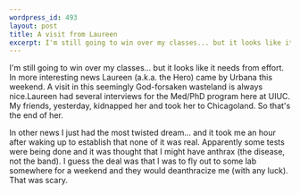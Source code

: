 ```yaml
--- 
wordpress_id: 493
layout: post
title: A visit from Laureen
excerpt: I'm still going to win over my classes... but it looks like it needs from effort.  In more interesting news Laureen (a.k.a. the Hero) came by Urbana this weekend.  A visit in this seemingly God-forsaken wasteland is always nice.
---
```

I'm still going to win over my classes... but it looks like it needs from effort.  In more interesting news Laureen (a.k.a. the Hero) came by Urbana this weekend.  A visit in this seemingly God-forsaken wasteland is always nice.<!--more-->Laureen had several interviews for the Med/PhD program here at UIUC.  My friends, yesterday, kidnapped her and took her to Chicagoland.  So that's the end of her.

In other news I just had the most twisted dream... and it took me an hour after waking up to establish that none of it was real.  Apparently some tests were being done and it was thought that I might have anthrax (the disease, not the band).  I guess the deal was that I was to fly out to some lab somewhere for a weekend and they would deanthracize me (with any luck).  That was scary.
